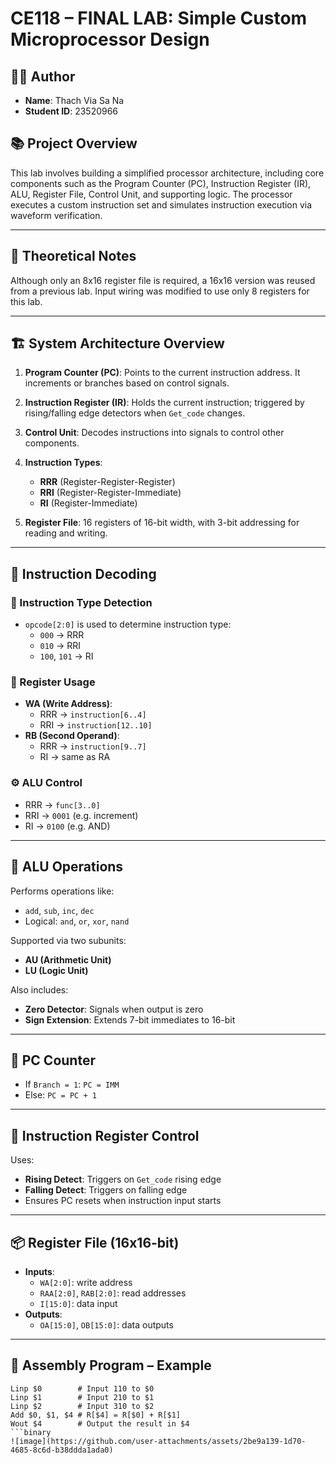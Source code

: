 # CE118 – FINAL LAB: Simple Custom Microprocessor Design

## 👨‍💻 Author
- **Name**: Thach Via Sa Na  
- **Student ID**: 23520966

## 📚 Project Overview

This lab involves building a simplified processor architecture, including core components such as the Program Counter (PC), Instruction Register (IR), ALU, Register File, Control Unit, and supporting logic. The processor executes a custom instruction set and simulates instruction execution via waveform verification.

---

## 🧠 Theoretical Notes

Although only an 8x16 register file is required, a 16x16 version was reused from a previous lab. Input wiring was modified to use only 8 registers for this lab.

---

## 🏗 System Architecture Overview

1. **Program Counter (PC)**: Points to the current instruction address. It increments or branches based on control signals.
2. **Instruction Register (IR)**: Holds the current instruction; triggered by rising/falling edge detectors when `Get_code` changes.
3. **Control Unit**: Decodes instructions into signals to control other components.
4. **Instruction Types**:
   - **RRR** (Register-Register-Register)
   - **RRI** (Register-Register-Immediate)
   - **RI** (Register-Immediate)

5. **Register File**: 16 registers of 16-bit width, with 3-bit addressing for reading and writing.

---

## 🧾 Instruction Decoding

### 🔢 Instruction Type Detection
- `opcode[2:0]` is used to determine instruction type:
  - `000` → RRR
  - `010` → RRI
  - `100`, `101` → RI

### 🧪 Register Usage
- **WA (Write Address)**:
  - RRR → `instruction[6..4]`
  - RRI → `instruction[12..10]`
- **RB (Second Operand)**:
  - RRR → `instruction[9..7]`
  - RI → same as RA

### ⚙️ ALU Control
- RRR → `func[3..0]`
- RRI → `0001` (e.g. increment)
- RI → `0100` (e.g. AND)

---

## 🧮 ALU Operations

Performs operations like:
- `add`, `sub`, `inc`, `dec`
- Logical: `and`, `or`, `xor`, `nand`

Supported via two subunits:
- **AU (Arithmetic Unit)**
- **LU (Logic Unit)**

Also includes:
- **Zero Detector**: Signals when output is zero
- **Sign Extension**: Extends 7-bit immediates to 16-bit

---

## 🔁 PC Counter

- If `Branch = 1`: `PC = IMM`
- Else: `PC = PC + 1`

---

## 🔄 Instruction Register Control

Uses:
- **Rising Detect**: Triggers on `Get_code` rising edge
- **Falling Detect**: Triggers on falling edge
- Ensures PC resets when instruction input starts

---

## 📦 Register File (16x16-bit)

- **Inputs**:
  - `WA[2:0]`: write address
  - `RAA[2:0]`, `RAB[2:0]`: read addresses
  - `I[15:0]`: data input
- **Outputs**:
  - `OA[15:0]`, `OB[15:0]`: data outputs

---

## 🧪 Assembly Program – Example

```assembly
Linp $0        # Input 110 to $0
Linp $1        # Input 210 to $1
Linp $2        # Input 310 to $2
Add $0, $1, $4 # R[$4] = R[$0] + R[$1]
Wout $4        # Output the result in $4
```binary
![image](https://github.com/user-attachments/assets/2be9a139-1d70-4685-8c6d-b38ddda1ada0)

